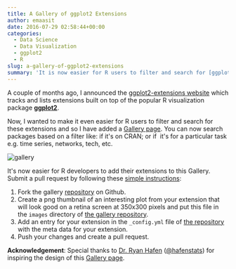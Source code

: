 ```yaml
---
title: A Gallery of ggplot2 Extensions
author: emaasit
date: 2016-07-29 02:58:44+00:00
categories:
  - Data Science
  - Data Visualization
  - ggplot2
  - R
slug: a-gallery-of-ggplot2-extensions
summary: 'It is now easier for R users to filter and search for [ggplot2-extensions](http://www.ggplot2-exts.org/) on the [Gallery page](http://www.ggplot2-exts.org/gallery/). It is also easier for R developers to add their extensions to this Gallery.'
---
```


A couple of months ago, I announced the [ggplot2-extensions website](http://www.ggplot2-exts.org/) which tracks and lists extensions built on top of the popular R visualization package **[ggplot2](http://docs.ggplot2.org/current/)**.

Now, I wanted to make it even easier for R users to filter and search for these extensions and so I have added a [Gallery page](http://www.ggplot2-exts.org/gallery/). You can now search packages based on a filter like: if it's on CRAN; or if  it's for a particular task e.g. time series, networks, tech, etc.

![gallery](/img/gallery.png)

It's now easier for R developers to add their extensions to this Gallery. Submit a pull request by following these [simple instructions](https://github.com/ggplot2-exts/gallery#adding-a-ggplot2-extension):

	
  1. Fork the gallery [repository](https://github.com/ggplot2-exts/gallery) on Github.
  2. Create a png thumbnail of an interesting plot from your extension that will look good on a retina screen at 350x300 pixels and put this file in the `images` directory of [the gallery repository](https://github.com/ggplot2-exts/gallery).
  3. Add an entry for your extension in the `_config.yml` file of [the repository](https://github.com/ggplot2-exts/gallery) with the meta data for your extension.
  4. Push your changes and create a pull request.


**Acknowledgement**: Special thanks to [Dr. Ryan Hafen](http://ryanhafen.com/) ([@hafenstats](https://twitter.com/hafenstats)) for inspiring the design of this [Gallery page](http://www.ggplot2-exts.org/gallery/).



